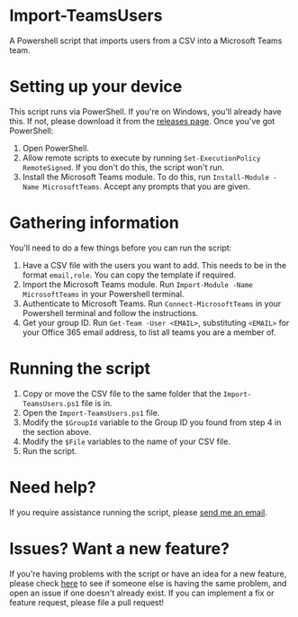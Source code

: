 # Import-TeamsUsers
A Powershell script that imports users from a CSV into a Microsoft Teams team.

# Setting up your device
This script runs via PowerShell. If you're on Windows, you'll already have this. If not, please download it from the [releases page](https://github.com/PowerShell/PowerShell/releases). Once you've got PowerShell:
1. Open PowerShell.
2. Allow remote scripts to execute by running `Set-ExecutionPolicy RemoteSigned`. If you don't do this, the script won't run.
3. Install the Microsoft Teams module. To do this, run `Install-Module -Name MicrosoftTeams`. Accept any prompts that you are given.

# Gathering information
You'll need to do a few things before you can run the script:
1. Have a CSV file with the users you want to add. This needs to be in the format `email,role`. You can copy the template if required.
2. Import the Microsoft Teams module. Run `Import-Module -Name MicrosoftTeams` in your Powershell terminal.
3. Authenticate to Microsoft Teams. Run `Connect-MicrosoftTeams` in your Powershell terminal and follow the instructions.
4. Get your group ID. Run `Get-Team -User <EMAIL>`, substituting `<EMAIL>` for your Office 365 email address, to list all teams you are a member of.

# Running the script
1. Copy or move the CSV file to the same folder that the `Import-TeamsUsers.ps1` file is in.
2. Open the `Import-TeamsUsers.ps1` file.
3. Modify the `$GroupId` variable to the Group ID you found from step 4 in the section above.
4. Modify the `$File` variables to the name of your CSV file.
5. Run the script. 

# Need help?
If you require assistance running the script, please [send me an email](mailto:luke@tainton.uk?subject=I%20need%20help%20running%20Import-TeamsUsers).

# Issues? Want a new feature?
If you're having problems with the script or have an idea for a new feature, please check [here](https://github.com/luketainton/Import-TeamsUsers/issues) to see if someone else is having the same problem, and open an issue if one doesn't already exist. If you can implement a fix or feature request, please file a pull request!

